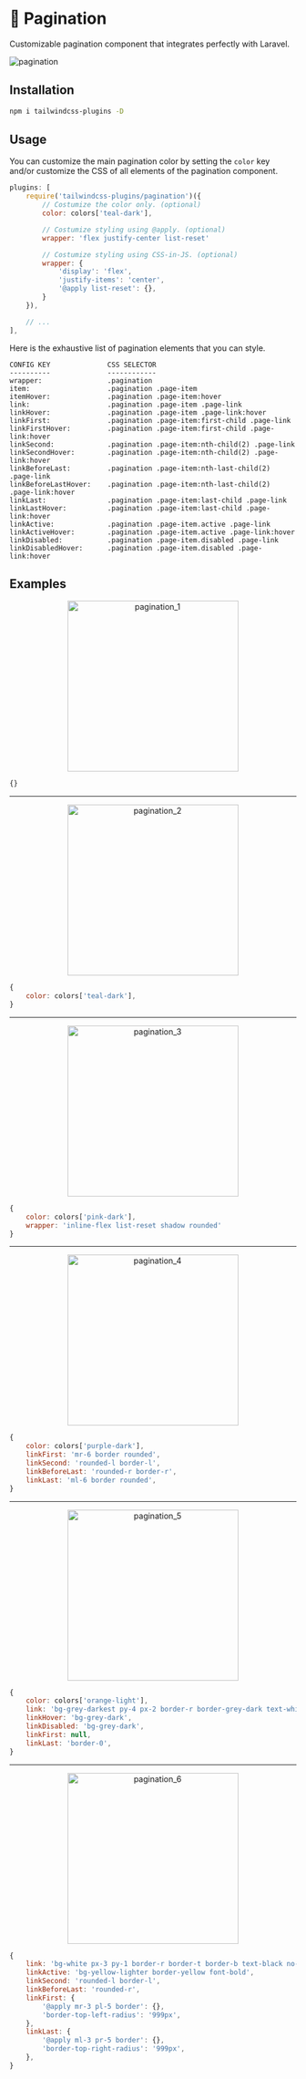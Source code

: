 # :open_book: Pagination

Customizable pagination component that integrates perfectly with Laravel.

![pagination](https://user-images.githubusercontent.com/3642397/54759331-c2d76200-4be5-11e9-8f53-0aad6af07a56.png)

## Installation

```bash
npm i tailwindcss-plugins -D
```

## Usage
You can customize the main pagination color by setting the `color` key and/or customize the CSS of all elements of the pagination component.

```js
plugins: [
    require('tailwindcss-plugins/pagination')({
        // Costumize the color only. (optional)
        color: colors['teal-dark'],

        // Costumize styling using @apply. (optional)
        wrapper: 'flex justify-center list-reset'

        // Costumize styling using CSS-in-JS. (optional)
        wrapper: {
            'display': 'flex',
            'justify-items': 'center',
            '@apply list-reset': {},
        }
    }),

    // ...
],
```

Here is the exhaustive list of pagination elements that you can style.

```
CONFIG KEY              CSS SELECTOR
----------              ------------
wrapper:                .pagination
item:                   .pagination .page-item
itemHover:              .pagination .page-item:hover
link:                   .pagination .page-item .page-link
linkHover:              .pagination .page-item .page-link:hover
linkFirst:              .pagination .page-item:first-child .page-link
linkFirstHover:         .pagination .page-item:first-child .page-link:hover
linkSecond:             .pagination .page-item:nth-child(2) .page-link
linkSecondHover:        .pagination .page-item:nth-child(2) .page-link:hover
linkBeforeLast:         .pagination .page-item:nth-last-child(2) .page-link
linkBeforeLastHover:    .pagination .page-item:nth-last-child(2) .page-link:hover
linkLast:               .pagination .page-item:last-child .page-link
linkLastHover:          .pagination .page-item:last-child .page-link:hover
linkActive:             .pagination .page-item.active .page-link
linkActiveHover:        .pagination .page-item.active .page-link:hover
linkDisabled:           .pagination .page-item.disabled .page-link
linkDisabledHover:      .pagination .page-item.disabled .page-link:hover
```

## Examples

<p align="center"><img width="300" alt="pagination_1" src="https://user-images.githubusercontent.com/3642397/54760185-74c35e00-4be7-11e9-99de-72ae47e37094.png"></p>

```js
{}
```

---

<p align="center"><img width="300" alt="pagination_2" src="https://user-images.githubusercontent.com/3642397/54760188-75f48b00-4be7-11e9-94f8-d0a263cb18db.png"></p>

```js
{
    color: colors['teal-dark'],
}
```

---

<p align="center"><img width="300" alt="pagination_3" src="https://user-images.githubusercontent.com/3642397/54760190-77be4e80-4be7-11e9-912b-463377e54636.png"></p>

```js
{
    color: colors['pink-dark'],
    wrapper: 'inline-flex list-reset shadow rounded'
}
```

---

<p align="center"><img width="300" alt="pagination_4" src="https://user-images.githubusercontent.com/3642397/54760193-79881200-4be7-11e9-8a4d-4194b1b6a678.png"></p>

```js
{
    color: colors['purple-dark'],
    linkFirst: 'mr-6 border rounded',
    linkSecond: 'rounded-l border-l',
    linkBeforeLast: 'rounded-r border-r',
    linkLast: 'ml-6 border rounded',
}
```

---

<p align="center"><img width="300" alt="pagination_5" src="https://user-images.githubusercontent.com/3642397/54760197-7b51d580-4be7-11e9-9d01-298a48d35feb.png"></p>

```js
{
    color: colors['orange-light'],
    link: 'bg-grey-darkest py-4 px-2 border-r border-grey-dark text-white no-underline',
    linkHover: 'bg-grey-dark',
    linkDisabled: 'bg-grey-dark',
    linkFirst: null,
    linkLast: 'border-0',
}
```

---

<p align="center"><img width="300" alt="pagination_6" src="https://user-images.githubusercontent.com/3642397/54760199-7c830280-4be7-11e9-85d4-d503f7dc12d1.png"></p>

```js
{
    link: 'bg-white px-3 py-1 border-r border-t border-b text-black no-underline',
    linkActive: 'bg-yellow-lighter border-yellow font-bold',
    linkSecond: 'rounded-l border-l',
    linkBeforeLast: 'rounded-r',
    linkFirst: {
        '@apply mr-3 pl-5 border': {},
        'border-top-left-radius': '999px',
    },
    linkLast: {
        '@apply ml-3 pr-5 border': {},
        'border-top-right-radius': '999px',
    },
}
```
